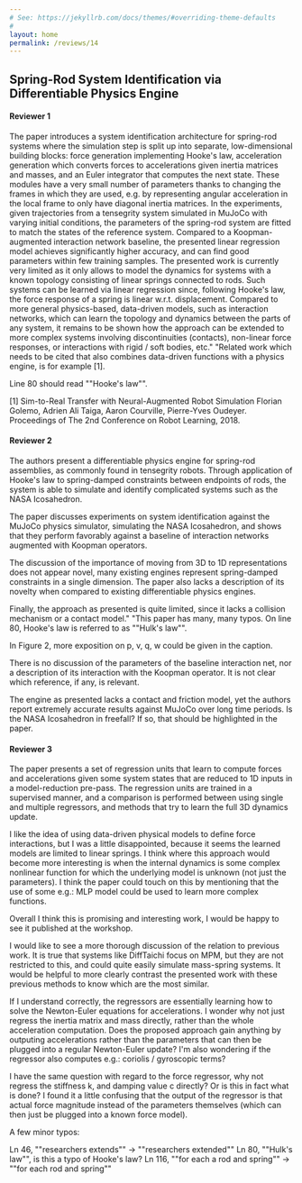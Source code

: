 ```yaml
---
# See: https://jekyllrb.com/docs/themes/#overriding-theme-defaults
#
layout: home
permalink: /reviews/14
---
```


## Spring-Rod System Identification via Differentiable Physics Engine

#### Reviewer 1
The paper introduces a system identification architecture for spring-rod systems where the simulation step is split up into separate, low-dimensional building blocks: force generation implementing Hooke's law, acceleration generation which converts forces to accelerations given inertia matrices and masses, and an Euler integrator that computes the next state. These modules have a very small number of parameters thanks to changing the frames in which they are used, e.g. by representing angular acceleration in the local frame to only have diagonal inertia matrices.
In the experiments, given trajectories from a tensegrity system simulated in MuJoCo with varying initial conditions, the parameters of the spring-rod system are fitted to match the states of the reference system. Compared to a Koopman-augmented interaction network baseline, the presented linear regression model achieves significantly higher accuracy, and can find good parameters within few training samples.
The presented work is currently very limited as it only allows to model the dynamics for systems with a known topology consisting of linear springs connected to rods. Such systems can be learned via linear regression since, following Hooke's law, the force response of a spring is linear w.r.t. displacement. Compared to more general physics-based, data-driven models, such as interaction networks, which can learn the topology and dynamics between the parts of any system, it remains to be shown how the approach can be extended to more complex systems involving discontinuities (contacts), non-linear force responses, or interactions with rigid / soft bodies, etc."	"Related work which needs to be cited that also combines data-driven functions with a physics engine, is for example [1].

Line 80 should read ""Hooke's law"".

[1] Sim-to-Real Transfer with Neural-Augmented Robot Simulation
Florian Golemo, Adrien Ali Taiga, Aaron Courville, Pierre-Yves Oudeyer. Proceedings of The 2nd Conference on Robot Learning, 2018.

#### Reviewer 2
The authors present a differentiable physics engine for spring-rod assemblies, as commonly found in tensegrity robots. Through application of Hooke's law to spring-damped constraints between endpoints of rods, the system is able to simulate and identify complicated systems such as the NASA Icosahedron.

The paper discusses experiments on system identification against the MuJoCo physics simulator, simulating the NASA Icosahedron, and shows that they perform favorably against a baseline of interaction networks augmented with Koopman operators.

The discussion of the importance of moving from 3D to 1D representations does not appear novel, many existing engines represent spring-damped constraints in a single dimension. The paper also lacks a description of its novelty when compared to existing differentiable physics engines.

Finally, the approach as presented is quite limited, since it lacks a collision mechanism or a contact model."	"This paper has many, many typos. On line 80, Hooke's law is referred to as ""Hulk's law"".

In Figure 2, more exposition on p, v, q, w could be given in the caption.

There is no discussion of the parameters of the baseline interaction net, nor a description of its interaction with the Koopman operator. It is not clear which reference, if any, is relevant.

The engine as presented lacks a contact and friction model, yet the authors report extremely accurate results against MuJoCo over long time periods. Is the NASA Icosahedron in freefall? If so, that should be highlighted in the paper.

#### Reviewer 3
The paper presents a set of regression units that learn to compute forces and accelerations given some system states that are reduced to 1D inputs in a model-reduction pre-pass. The regression units are trained in a supervised manner, and a comparison is performed between using single and multiple regressors, and methods that try to learn the full 3D dynamics update.

I like the idea of using data-driven physical models to define force interactions, but I was a little disappointed, because it seems the learned models are limited to linear springs. I think where this approach would become more interesting is when the internal dynamics is some complex nonlinear function for which the underlying model is unknown (not just the parameters). I think the paper could touch on this by mentioning that the use of some e.g.: MLP model could be used to learn more complex functions.

Overall I think this is promising and interesting work, I would be happy to see it published at the workshop.

I would like to see a more thorough discussion of the relation to previous work. It is true that systems like DiffTaichi focus on MPM, but they are not restricted to this, and could quite easily simulate mass-spring systems. It would be helpful to more clearly contrast the presented work with these previous methods to know which are the most similar.

If I understand correctly, the regressors are essentially learning how to solve the Newton-Euler equations for accelerations. I wonder why not just regress the inertia matrix and mass directly, rather than the whole acceleration computation. Does the proposed approach gain anything by outputing accelerations rather than the parameters that can then be plugged into a regular Newton-Euler update? I'm also wondering if the regressor also computes e.g.: coriolis / gyroscopic terms?

I have the same question with regard to the force regressor, why not regress the stiffness k, and damping value c directly? Or is this in fact what is done? I found it a little confusing that the output of the regressor is that actual force magnitude instead of the parameters themselves (which can then just be plugged into a known force model).

A few minor typos:

Ln 46, ""researchers extends"" -> ""researchers extended""
Ln 80, ""Hulk's law"", is this a typo of Hooke's law? 
Ln 116, ""for each a rod and spring"" -> ""for each rod and spring""
